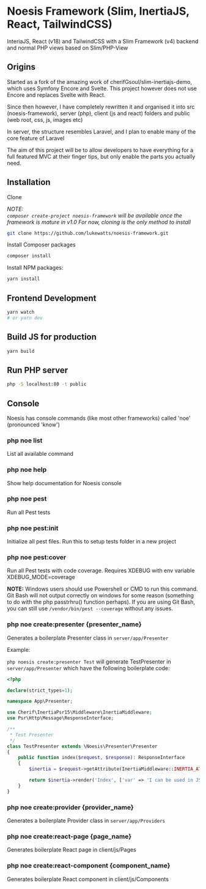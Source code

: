 # Noesis Framework (Slim, InertiaJS, React, TailwindCSS)

InteriaJS, React (v18) and TailwindCSS with a Slim Framework (v4) backend and normal PHP views based on Slim/PHP-View

## Origins

Started as a fork of the amazing work of cherifGsoul/slim-inertiajs-demo, which uses Symfony Encore and Svelte. This project however does not use Encore and replaces Svelte with React.

Since then however, I have completely rewritten it and organised it into src (noesis-framework), server (php), client (js and react) folders and public (web root, css, js, images etc)

In server, the structure resembles Laravel, and I plan to enable many of the core feature of Laravel

The aim of this project will be to allow developers to have everything for a full featured MVC at their finger tips, but only enable the parts you actually need.

## Installation

Clone

_NOTE:  
`composer create-project noesis-framework` will be available once the framework is mature in v1.0
For now, cloning is the only method to install_

```bash
git clone https://github.com/lukewatts/noesis-framework.git
```

Install Composer packages

```bash
composer install
```

Install NPM packages:

```bash
yarn install
```

## Frontend Development

```bash
yarn watch
# or yarn dev
```

## Build JS for production

```bash
yarn build
```

## Run PHP server

```bash
php -S localhost:80 -t public
```

## Console

Noesis has console commands (like most other frameworks) called 'noe' (pronounced 'know')

### php noe list

List all available command

### php noe help

Show help documentation for Noesis console

### php noe pest

Run all Pest tests

### php noe pest:init

Initialize all pest files. Run this to setup tests folder in a new project

### php noe pest:cover

Run all Pest tests with code coverage. Requires XDEBUG with env variable XDEBUG_MODE=coverage

__NOTE:__ Windows users should use Powershell or CMD to run this command. Git Bash will not output correctly on windows for some reason (something to do with the php passtrhru() function perhaps). If you are using Git Bash, you can still use `/vendor/bin/pest --coverage` without any issues.

### php noe create:presenter {presenter_name}

Generates a boilerplate Presenter class in `server/app/Presenter`

Example:

`php noesis create:presenter Test` will generate TestPresenter in `server/app/Presenter` which have the following boilerplate code:

```php
<?php

declare(strict_types=1);

namespace App\Presenter;

use Cherif\InertiaPsr15\Middleware\InertiaMiddleware;
use Psr\Http\Message\ResponseInterface;

/**
 * Test Presenter
 */
class TestPresenter extends \Noesis\Presenter\Presenter
{
    public function index($request, $response): ResponseInterface
    {
        $inertia = $request->getAttribute(InertiaMiddleware::INERTIA_ATTRIBUTE);

        return $inertia->render('Index', ['var' => 'I can be used in JSX!']);
    }
}
```

### php noe create:provider {provider_name}

Generates a boilerplate Provider class in `server/app/Providers`

### php noe create:react-page {page_name}

Generates boilerplate React page in client/js/Pages

### php noe create:react-component {component_name}

Generates boilerplate React component in client/js/Components
